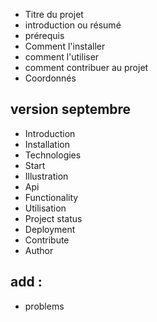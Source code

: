 - Titre du projet 
- introduction ou résumé
- prérequis
- Comment l'installer 
- comment l'utiliser 
- comment contribuer au projet
- Coordonnés 

## version septembre 
- Introduction
- Installation
- Technologies
- Start
- Illustration
- Api
- Functionality
- Utilisation
- Project status
- Deployment
- Contribute
- Author

## add :
- problems 
